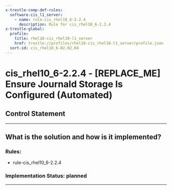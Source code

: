 ```yaml
---
x-trestle-comp-def-rules:
  software-cis_l1_server:
    - name: rule-cis_rhel10_6-2.2.4
      description: Rule for cis_rhel10_6-2.2.4
x-trestle-global:
  profile:
    title: rhel10-cis_rhel10-l1_server
    href: trestle://profiles/rhel10-cis_rhel10-l1_server/profile.json
  sort-id: cis_rhel10_6-02.02.04
---
```


# cis_rhel10_6-2.2.4 - \[REPLACE_ME\] Ensure Journald Storage Is Configured (Automated)

## Control Statement

______________________________________________________________________

## What is the solution and how is it implemented?

<!-- For implementation status enter one of: implemented, partial, planned, alternative, not-applicable -->

<!-- Note that the list of rules under ### Rules: is read-only and changes will not be captured after assembly to JSON -->

<!-- Add control implementation description here for control: cis_rhel10_6-2.2.4 -->

### Rules:

  - rule-cis_rhel10_6-2.2.4

### Implementation Status: planned

______________________________________________________________________
